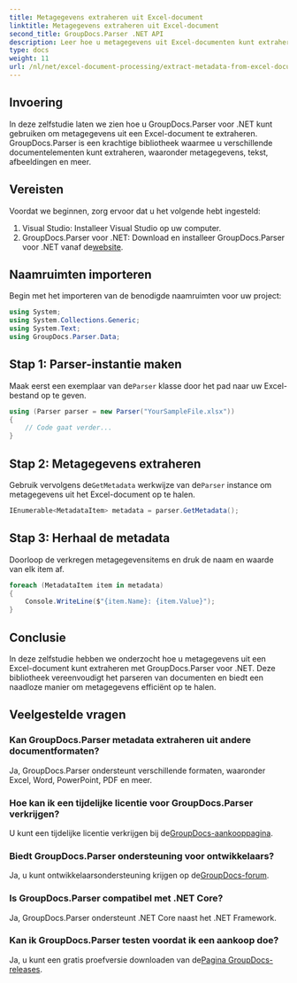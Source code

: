 ```yaml
---
title: Metagegevens extraheren uit Excel-document
linktitle: Metagegevens extraheren uit Excel-document
second_title: GroupDocs.Parser .NET API
description: Leer hoe u metagegevens uit Excel-documenten kunt extraheren met GroupDocs.Parser voor .NET. Volg deze stapsgewijze zelfstudie.
type: docs
weight: 11
url: /nl/net/excel-document-processing/extract-metadata-from-excel-document/
---
```

## Invoering
In deze zelfstudie laten we zien hoe u GroupDocs.Parser voor .NET kunt gebruiken om metagegevens uit een Excel-document te extraheren. GroupDocs.Parser is een krachtige bibliotheek waarmee u verschillende documentelementen kunt extraheren, waaronder metagegevens, tekst, afbeeldingen en meer.
## Vereisten
Voordat we beginnen, zorg ervoor dat u het volgende hebt ingesteld:
1. Visual Studio: Installeer Visual Studio op uw computer.
2.  GroupDocs.Parser voor .NET: Download en installeer GroupDocs.Parser voor .NET vanaf de[website](https://releases.groupdocs.com/parser/net/).

## Naamruimten importeren
Begin met het importeren van de benodigde naamruimten voor uw project:
```csharp
using System;
using System.Collections.Generic;
using System.Text;
using GroupDocs.Parser.Data;
```
## Stap 1: Parser-instantie maken
 Maak eerst een exemplaar van de`Parser` klasse door het pad naar uw Excel-bestand op te geven.
```csharp
using (Parser parser = new Parser("YourSampleFile.xlsx"))
{
    // Code gaat verder...
}
```
## Stap 2: Metagegevens extraheren
 Gebruik vervolgens de`GetMetadata` werkwijze van de`Parser` instance om metagegevens uit het Excel-document op te halen.
```csharp
IEnumerable<MetadataItem> metadata = parser.GetMetadata();
```
## Stap 3: Herhaal de metadata
Doorloop de verkregen metagegevensitems en druk de naam en waarde van elk item af.
```csharp
foreach (MetadataItem item in metadata)
{
    Console.WriteLine($"{item.Name}: {item.Value}");
}
```

## Conclusie
In deze zelfstudie hebben we onderzocht hoe u metagegevens uit een Excel-document kunt extraheren met GroupDocs.Parser voor .NET. Deze bibliotheek vereenvoudigt het parseren van documenten en biedt een naadloze manier om metagegevens efficiënt op te halen.

## Veelgestelde vragen
### Kan GroupDocs.Parser metadata extraheren uit andere documentformaten?
Ja, GroupDocs.Parser ondersteunt verschillende formaten, waaronder Excel, Word, PowerPoint, PDF en meer.
### Hoe kan ik een tijdelijke licentie voor GroupDocs.Parser verkrijgen?
 U kunt een tijdelijke licentie verkrijgen bij de[GroupDocs-aankooppagina](https://purchase.groupdocs.com/temporary-license/).
### Biedt GroupDocs.Parser ondersteuning voor ontwikkelaars?
 Ja, u kunt ontwikkelaarsondersteuning krijgen op de[GroupDocs-forum](https://forum.groupdocs.com/c/parser/17).
### Is GroupDocs.Parser compatibel met .NET Core?
Ja, GroupDocs.Parser ondersteunt .NET Core naast het .NET Framework.
### Kan ik GroupDocs.Parser testen voordat ik een aankoop doe?
 Ja, u kunt een gratis proefversie downloaden van de[Pagina GroupDocs-releases](https://releases.groupdocs.com/).